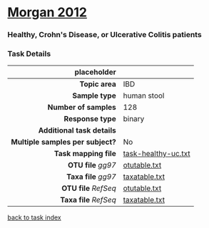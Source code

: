 # [Morgan 2012]( ../docs/sokol.html )
### Healthy, Crohn's Disease, or Ulcerative Colitis patients

### Task Details
| placeholder               |                                                             |
| ------------------------: |-----------------------------------------------------------|
| **Topic area**                | IBD                                                |
| **Sample type**               | human stool                                         |
| **Number of samples**         | 128                                         |
| **Response type**             | binary                                           |
| **Additional task details**   |                                   |
| **Multiple samples per subject?** | No |
| **Task mapping file**         | [task-healthy-uc.txt](../datasets/sokol/task-healthy-uc.txt)                                 |
| **OTU file** *gg97*           | [otutable.txt](../datasets/sokol/gg/otutable.txt)                             |
| **Taxa file** *gg97*          | [taxatable.txt](../datasets/sokol/gg/taxatable.txt)                          |
| **OTU file** *RefSeq*         | [otutable.txt](../datasets/sokol/refseq/otutable.txt)                    |
| **Taxa file** *RefSeq*        | [taxatable.txt](../datasets/sokol/refseq/taxatable.txt)                  |


[back to task index](../README.md)